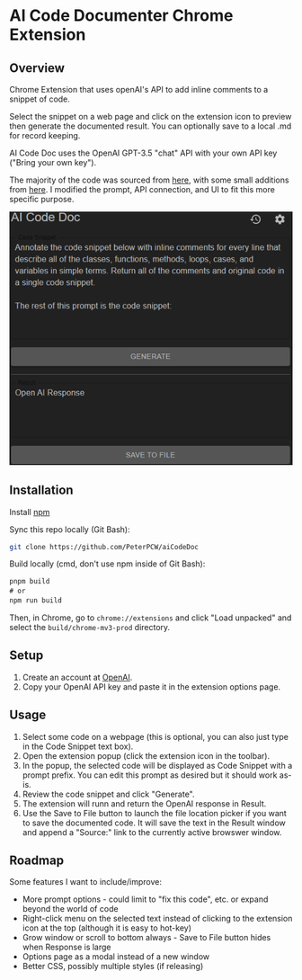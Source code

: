 # AI Code Documenter Chrome Extension

## Overview

Chrome Extension that uses openAI's API to add inline comments to a snippet of code.

Select the snippet on a web page and click on the extension icon to preview then generate the documented result. You can optionally save to a local .md for record keeping.

AI Code Doc uses the OpenAI GPT-3.5 "chat" API with your own API key ("Bring your own key").

The majority of the code was sourced from [here](https://github.com/markey/ai-companion), with some small additions from [here](https://github.com/berlyozzy/md-note). I modified the prompt, API connection, and UI to fit this more specific purpose.

![AI Code Doc Screenshot](extensionScreenshot.png "Screenshot")

## Installation

Install [npm](https://nodejs.org/en/download/)

Sync this repo locally (Git Bash):

```bash
git clone https://github.com/PeterPCW/aiCodeDoc
```

Build locally (cmd, don't use npm inside of Git Bash):

```cmd
pnpm build
# or
npm run build
```

Then, in Chrome, go to `chrome://extensions` and click "Load unpacked" and select the `build/chrome-mv3-prod` directory. 

## Setup

1. Create an account at [OpenAI](https://beta.openai.com/).
2. Copy your OpenAI API key and paste it in the extension options page.

## Usage

1. Select some code on a webpage (this is optional, you can also just type in the Code Snippet text box).
2. Open the extension popup (click the extension icon in the toolbar).
3. In the popup, the selected code will be displayed as Code Snippet with a prompt prefix. You can edit this prompt as desired but it should work as-is.
4. Review the code snippet and click "Generate".
5. The extension will runn and return the OpenAI response in Result.
6. Use the Save to File button to launch the file location picker if you want to save the documented code. It will save the text in the Result window and append a "Source:" link to the currently active browswer window.

## Roadmap

Some features I want to include/improve:
* More prompt options - could limit to "fix this code", etc. or expand beyond the world of code
* Right-click menu on the selected text instead of clicking to the extension icon at the top (although it is easy to hot-key)
* Grow window or scroll to bottom always - Save to File button hides when Response is large
* Options page as a modal instead of a new window
* Better CSS, possibly multiple styles (if releasing)